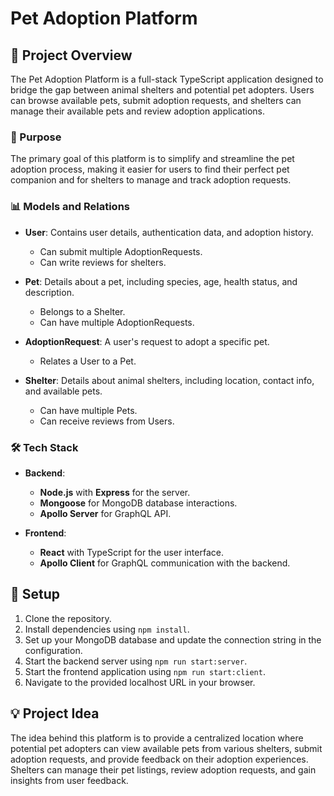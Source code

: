 # Pet Adoption Platform

## 📌 Project Overview

The Pet Adoption Platform is a full-stack TypeScript application designed to bridge the gap between animal shelters and
potential pet adopters. Users can browse available pets, submit adoption requests, and shelters can manage their
available pets and review adoption applications.

### 🎯 Purpose

The primary goal of this platform is to simplify and streamline the pet adoption process, making it easier for users to
find their perfect pet companion and for shelters to manage and track adoption requests.

### 📊 Models and Relations

- **User**: Contains user details, authentication data, and adoption history.
    - Can submit multiple AdoptionRequests.
    - Can write reviews for shelters.

- **Pet**: Details about a pet, including species, age, health status, and description.
    - Belongs to a Shelter.
    - Can have multiple AdoptionRequests.

- **AdoptionRequest**: A user's request to adopt a specific pet.
    - Relates a User to a Pet.

- **Shelter**: Details about animal shelters, including location, contact info, and available pets.
    - Can have multiple Pets.
    - Can receive reviews from Users.

### 🛠 Tech Stack

- **Backend**:
    - **Node.js** with **Express** for the server.
    - **Mongoose** for MongoDB database interactions.
    - **Apollo Server** for GraphQL API.

- **Frontend**:
    - **React** with TypeScript for the user interface.
    - **Apollo Client** for GraphQL communication with the backend.

## 🚀 Setup

1. Clone the repository.
2. Install dependencies using `npm install`.
3. Set up your MongoDB database and update the connection string in the configuration.
4. Start the backend server using `npm run start:server`.
5. Start the frontend application using `npm run start:client`.
6. Navigate to the provided localhost URL in your browser.

## 💡 Project Idea

The idea behind this platform is to provide a centralized location where potential pet adopters can view available pets
from various shelters, submit adoption requests, and provide feedback on their adoption experiences. Shelters can manage
their pet listings, review adoption requests, and gain insights from user feedback.
